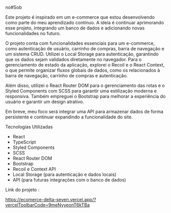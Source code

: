 no#Sob









Este projeto é inspirado em um e-commerce que estou desenvolvendo como parte do meu aprendizado contínuo. A ideia é continuar aprimorando esse projeto, integrando um banco de dados e adicionando novas funcionalidades no futuro.

O projeto conta com funcionalidades essenciais para um e-commerce, como autenticação de usuário, carrinho de compras, barra de navegação e um sistema CRUD. Utilizei o Local Storage para autenticação, garantindo que os dados sejam validados diretamente no navegador. Para o gerenciamento de estado da aplicação, explorei o Recoil e o React Context, o que permite organizar fluxos globais de dados, como os relacionados à barra de navegação, carrinho de compras e autenticação.

Além disso, utilizei o React Router DOM para o gerenciamento das rotas e o Styled Components com SCSS para garantir uma estilização moderna e responsiva. Também empreguei o Bootstrap para melhorar a experiência do usuário e garantir um design atrativo.

Em breve, meu foco será integrar uma API para armazenar dados de forma persistente e continuar expandindo a funcionalidade do site.

Tecnologias Utilizadas

- React
- TypeScript
- Styled Components
- SCSS
- React Router DOM
- Bootstrap
- Recoil e Context API
- Local Storage (para autenticação e dados locais)
- API (para futuras integrações com o banco de dados)

Link do projeto :

https://ecomerce-delta-seven.vercel.app/?vercelToolbarCode=9meNyyeonT6kTBa
 
 
